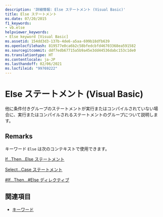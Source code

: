 ```yaml
---
description: '詳細情報: Else ステートメント (Visual Basic)'
title: Else ステートメント
ms.date: 07/20/2015
f1_keywords:
- vb.else
helpviewer_keywords:
- Else keyword [Visual Basic]
ms.assetid: 154dd3d3-137b-4de6-a5aa-699b18dfb639
ms.openlocfilehash: 819577e0ca6b2c58bfedcbfd46703368ea591582
ms.sourcegitcommit: ddf7edb67715a5b9a45e3dd44536dabc153c1de0
ms.translationtype: HT
ms.contentlocale: ja-JP
ms.lasthandoff: 02/06/2021
ms.locfileid: "99769222"
---
```

# <a name="else-statement-visual-basic"></a>Else ステートメント (Visual Basic)

他に条件付きグループのステートメントが実行またはコンパイルされていない場合に、実行またはコンパイルされるステートメントのグループについて説明します。  
  
## <a name="remarks"></a>Remarks  

 キーワード `Else` は次のコンテキストで使用できます。  
  
 [If...Then...Else ステートメント](if-then-else-statement.md)  
  
 [Select...Case ステートメント](select-case-statement.md)  
  
 [#If...Then...#Else ディレクティブ](../directives/if-then-else-directives.md)  
  
## <a name="see-also"></a>関連項目

- [キーワード](../keywords/index.md)
